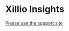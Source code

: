 # Xillio Insights

[Please use the support site](https://support.xillio.com/support/solutions/folders/24000010736)
